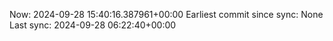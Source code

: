 Now: 2024-09-28 15:40:16.387961+00:00 Earliest commit since sync: None Last sync: 2024-09-28 06:22:40+00:00
